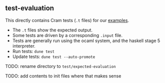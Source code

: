 ## test-evaluation

This directly contains Cram tests (`.t` files) for our [examples](../examples).
- The `.t` files show the expected output.
- Some tests are driven by a corresponding `.input` file.
- Tests are generally run using the ocaml system, and the haskell stage 5 interpreter.
- Run tests: `dune test`
- Update tests: `dune test --auto-promote`

TODO: rename directory to `test/expected-evaluation`

TODO: add contents to init files where that makes sense
